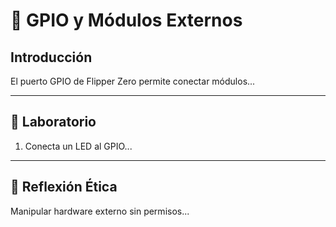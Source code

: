 # 🔌 GPIO y Módulos Externos

## Introducción
El puerto GPIO de Flipper Zero permite conectar módulos...

---
## 🧪 Laboratorio
1. Conecta un LED al GPIO...

---
## 🤔 Reflexión Ética
Manipular hardware externo sin permisos...
